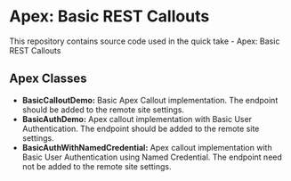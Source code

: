 # Apex: Basic REST Callouts

This repository contains source code used in the quick take - Apex: Basic REST Callouts

## Apex Classes
<ul> 
    <li><b>BasicCalloutDemo:</b> Basic Apex Callout implementation. The endpoint should be added to the remote site settings.</li>
    <li><b>BasicAuthDemo:</b> Apex callout implementation with Basic User Authentication. The endpoint should be added to the remote site settings.</li>
    <li><b>BasicAuthWithNamedCredential:</b> Apex callout implementation with Basic User Authentication using Named Credential. The endpoint need not be added to the remote site settings.</li>
</ul>

